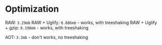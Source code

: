 # Optimization
RAW: `3.29mb`
RAW + Uglify: `0.886mb` - works, with treeshaking
RAW + Uglify + gzip: `0.190mb` - works, with treeshaking

AOT: `3.3mb` - don't works, no treeshaking
